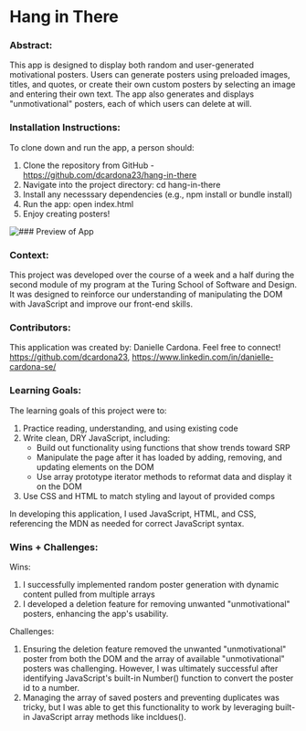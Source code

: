 # Hang in There  

### Abstract:
This app is designed to display both random and user-generated motivational posters. Users can generate posters using preloaded images, titles, and quotes, or create their own custom posters by selecting an image and entering their own text. The app also generates and displays "unmotivational" posters, each of which users can delete at will.

### Installation Instructions:
To clone down and run the app, a person should:
1. Clone the repository from GitHub - https://github.com/dcardona23/hang-in-there
2. Navigate into the project directory: cd hang-in-there
3. Install any necesssary dependencies (e.g., npm install or bundle install)
4. Run the app: open index.html 
5. Enjoy creating posters!


![### Preview of App](https://media1.giphy.com/media/v1.Y2lkPTc5MGI3NjExNzFjdWxqZHpuYzJ1aTRqc3Q3Z3N5NXJ3amUzNWgwemF3bzFjMzFhYyZlcD12MV9pbnRlcm5hbF9naWZfYnlfaWQmY3Q9Zw/lDkwPimNKLY0L2zVyB/giphy.webp)

### Context:
This project was developed over the course of a week and a half during the second module of my program at the Turing School of Software and Design. It was designed to reinforce our understanding of manipulating the DOM with JavaScript and improve our front-end skills. 

### Contributors:
This application was created by: Danielle Cardona. 
Feel free to connect! https://github.com/dcardona23, https://www.linkedin.com/in/danielle-cardona-se/ 

### Learning Goals:
The learning goals of this project were to:
1. Practice reading, understanding, and using existing code
2. Write clean, DRY JavaScript, including: 
    - Build out functionality using functions that show trends toward SRP
    - Manipulate the page after it has loaded by adding, removing, and updating elements on the DOM
    - Use array prototype iterator methods to reformat data and display it on the DOM
4. Use CSS and HTML to match styling and layout of provided comps

In developing this application, I used JavaScript, HTML, and CSS, referencing the MDN as needed for correct JavaScript syntax. 

### Wins + Challenges:
Wins: 
1. I successfully implemented random poster generation with dynamic content pulled from multiple arrays
2. I developed a deletion feature for removing unwanted "unmotivational" posters, enhancing the app's usability.

Challenges:
1. Ensuring the deletion feature removed the unwanted "unmotivational" poster from both the DOM and the array of available "unmotivational" posters was challenging. However, I was ultimately successful after identifying JavaScript's built-in Number() function to convert the poster id to a number. 
2. Managing the array of saved posters and preventing duplicates was tricky, but I was able to get this functionality to work by leveraging built-in JavaScript array methods like incldues(). 
